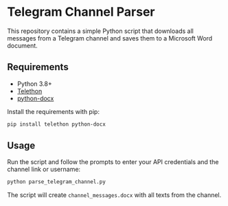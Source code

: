 # Telegram Channel Parser

This repository contains a simple Python script that downloads all messages from a Telegram channel and saves them to a Microsoft Word document.

## Requirements

- Python 3.8+
- [Telethon](https://docs.telethon.dev/)
- [python-docx](https://python-docx.readthedocs.io/en/latest/)

Install the requirements with pip:

```bash
pip install telethon python-docx
```

## Usage

Run the script and follow the prompts to enter your API credentials and the channel link or username:

```bash
python parse_telegram_channel.py
```

The script will create `channel_messages.docx` with all texts from the channel.
